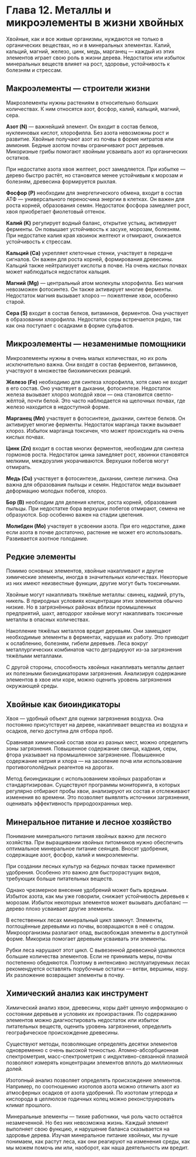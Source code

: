 # Глава 12. Металлы и микроэлементы в жизни хвойных

Хвойные, как и все живые организмы, нуждаются не только в органических веществах, но и в минеральных элементах. Калий, кальций, магний, железо, цинк, медь, марганец — каждый из этих элементов играет свою роль в жизни дерева. Недостаток или избыток минеральных веществ влияет на рост, здоровье, устойчивость к болезням и стрессам.

## Макроэлементы — строители жизни

Макроэлементы нужны растениям в относительно больших количествах. К ним относятся азот, фосфор, калий, кальций, магний, сера.

**Азот (N)** — важнейший элемент. Он входит в состав белков, нуклеиновых кислот, хлорофилла. Без азота невозможны рост и развитие. Хвойные получают азот из почвы в форме нитратов или аммония. Бедные азотом почвы ограничивают рост деревьев. Микоризные грибы помогают хвойным усваивать азот из органических остатков.

При недостатке азота хвоя желтеет, рост замедляется. При избытке — дерево быстро растёт, но становится менее устойчивым к морозам и болезням, древесина формируется рыхлая.

**Фосфор (P)** необходим для энергетического обмена, входит в состав АТФ — универсального переносчика энергии в клетках. Он важен для роста корней, образования семян. Недостаток фосфора замедляет рост, хвоя приобретает фиолетовый оттенок.

**Калий (K)** регулирует водный баланс, открытие устьиц, активирует ферменты. Он повышает устойчивость к засухе, морозам, болезням. При недостатке калия края хвоинок желтеют и отмирают, снижается устойчивость к стрессам.

**Кальций (Ca)** укрепляет клеточные стенки, участвует в передаче сигналов. Он важен для роста корней, формирования древесины. Кальций также нейтрализует кислоты в почве. На очень кислых почвах может наблюдаться недостаток кальция.

**Магний (Mg)** — центральный атом молекулы хлорофилла. Без магния невозможен фотосинтез. Он также активирует многие ферменты. Недостаток магния вызывает хлороз — пожелтение хвои, особенно старой.

**Сера (S)** входит в состав белков, витаминов, ферментов. Она участвует в образовании хлорофилла. Недостаток серы встречается редко, так как она поступает с осадками в форме сульфатов.

## Микроэлементы — незаменимые помощники

Микроэлементы нужны в очень малых количествах, но их роль исключительно важна. Они входят в состав ферментов, витаминов, участвуют в множестве биохимических реакций.

**Железо (Fe)** необходимо для синтеза хлорофилла, хотя само не входит в его состав. Оно участвует в дыхании, фотосинтезе. Недостаток железа вызывает хлороз молодой хвои — она становится светло-жёлтой, почти белой. Это часто наблюдается на щелочных почвах, где железо находится в недоступной форме.

**Марганец (Mn)** участвует в фотосинтезе, дыхании, синтезе белков. Он активирует многие ферменты. Недостаток марганца также вызывает хлороз. Избыток марганца токсичен, что может происходить на очень кислых почвах.

**Цинк (Zn)** входит в состав многих ферментов, необходим для синтеза гормонов роста. Недостаток цинка замедляет рост, хвоинки становятся мелкими, междоузлия укорачиваются. Верхушки побегов могут отмирать.

**Медь (Cu)** участвует в фотосинтезе, дыхании, синтезе лигнина. Она важна для образования пыльцы и семян. Недостаток меди вызывает деформацию молодых побегов, хлороз.

**Бор (B)** необходим для деления клеток, роста корней, образования пыльцы. При недостатке бора верхушки побегов отмирают, семена не образуются. Бор особенно важен на стадии цветения.

**Молибден (Mo)** участвует в усвоении азота. При его недостатке, даже если азота в почве достаточно, растение не может его использовать. Развивается азотное голодание.

## Редкие элементы

Помимо основных элементов, хвойные накапливают и другие химические элементы, иногда в значительных количествах. Некоторые из них имеют неизвестные функции, другие могут быть токсичными.

Хвойные могут накапливать тяжёлые металлы: свинец, кадмий, ртуть, никель. В природных условиях концентрации этих элементов обычно низкие. Но в загрязнённых районах вблизи промышленных предприятий, шахт, автодорог хвойные могут накапливать токсичные металлы в опасных количествах.

Накопление тяжёлых металлов вредит деревьям. Они замещают необходимые элементы в ферментах, нарушая их работу. Это приводит к ослаблению, болезням, гибели деревьев. Леса вокруг металлургических комбинатов часто деградируют из-за загрязнения тяжёлыми металлами.

С другой стороны, способность хвойных накапливать металлы делает их полезными биоиндикаторами загрязнения. Анализируя содержание элементов в хвое или коре, можно оценить уровень загрязнения окружающей среды.

## Хвойные как биоиндикаторы

Хвоя — удобный объект для оценки загрязнения воздуха. Она постоянно присутствует на дереве, накапливает вещества из воздуха и осадков, легко доступна для отбора проб.

Сравнивая химический состав хвои из разных мест, можно определить зоны загрязнения. Повышенное содержание свинца, кадмия, серы, фтора указывает на промышленное загрязнение. Повышенное содержание натрия и хлора — на засоление почв или использование противогололёдных реагентов на дорогах.

Метод биоиндикации с использованием хвойных разработан и стандартизирован. Существуют программы мониторинга, в которых регулярно отбирают пробы хвои, анализируют их состав и отслеживают изменения во времени. Это позволяет выявлять источники загрязнения, оценивать эффективность природоохранных мер.

## Минеральное питание и лесное хозяйство

Понимание минерального питания хвойных важно для лесного хозяйства. При выращивании хвойных питомников нужно обеспечить оптимальное минеральное питание сеянцев. Вносят удобрения, содержащие азот, фосфор, калий и микроэлементы.

При создании лесных культур на бедных почвах также применяют удобрения. Особенно это важно для быстрорастущих видов, требующих больше питательных веществ.

Однако чрезмерное внесение удобрений может быть вредным. Избыток азота, как мы уже говорили, снижает устойчивость деревьев к морозам. Избыток некоторых элементов может вызывать дисбаланс — дерево плохо усваивает другие элементы.

В естественных лесах минеральный цикл замкнут. Элементы, поглощённые деревьями из почвы, возвращаются в неё с опадом. Микроорганизмы разлагают опад, высвобождая элементы в доступной форме. Микориза помогает деревьям усваивать эти элементы.

Рубки леса нарушают этот цикл. С вывезенной древесиной удаляются большие количества элементов. Если не принимать меры, почвы постепенно обедняются. Поэтому в интенсивно эксплуатируемых лесах рекомендуется оставлять порубочные остатки — ветви, вершины, кору. Их разложение возвращает элементы в почву.

## Химический анализ как инструмент

Химический анализ хвои, древесины, коры даёт ценную информацию о состоянии деревьев и условиях их произрастания. По содержанию элементов можно диагностировать недостаток или избыток питательных веществ, оценить уровень загрязнения, определить географическое происхождение древесины.

Существуют методы, позволяющие определять десятки элементов одновременно с очень высокой точностью. Атомно-абсорбционная спектрометрия, масс-спектрометрия с индуктивно-связанной плазмой позволяют измерять концентрации элементов вплоть до миллионных долей.

Изотопный анализ позволяет определять происхождение элементов. Например, по соотношению изотопов азота можно отличить азот из атмосферных осадков от азота удобрений. По изотопам углерода и кислорода в целлюлозе годичных колец можно реконструировать климат прошлого.

Минеральные элементы — тихие работники, чья роль часто остаётся незамеченной. Но без них невозможна жизнь. Каждый элемент выполняет свою функцию, и нарушение баланса сказывается на здоровье дерева. Изучая минеральное питание хвойных, мы лучше понимаем, как растут леса, как они реагируют на изменения среды, как мы можем помочь им или, наоборот, как наша деятельность им вредит.
